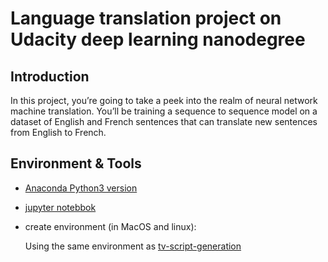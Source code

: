 # Language translation project on Udacity deep learning nanodegree

## Introduction

In this project, you’re going to take a peek into the realm of neural network machine translation.  You’ll be training a sequence to sequence model on a dataset of English and French sentences that can translate new sentences from English to French.

## Environment & Tools

* [Anaconda Python3 version](https://www.anaconda.com/download/#macos) 
* [jupyter notebbok](http://jupyter.org/install)
* create environment (in MacOS and linux):
	
	Using the same environment as [tv-script-generation](https://github.com/SHITINGCHEN/Deep-learning-nanodegree/blob/master/tv-script-generation/README.MD) 
